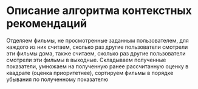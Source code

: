 # Описание алгоритма контекстных рекомендаций
Отделяем фильмы, не просмотренные заданным пользователем, для каждого из них считаем, сколько раз другие пользователи смотрели эти фильмы дома, также считаем, сколько раз другие пользователи смотрели эти фильмы в выходные. Складываем полученные показатели, умножаем на полученную ранее рассчитанную оценку в квадрате (оценка приоритетнее), сортируем фильмы в порядке убывания по полученному показателю
